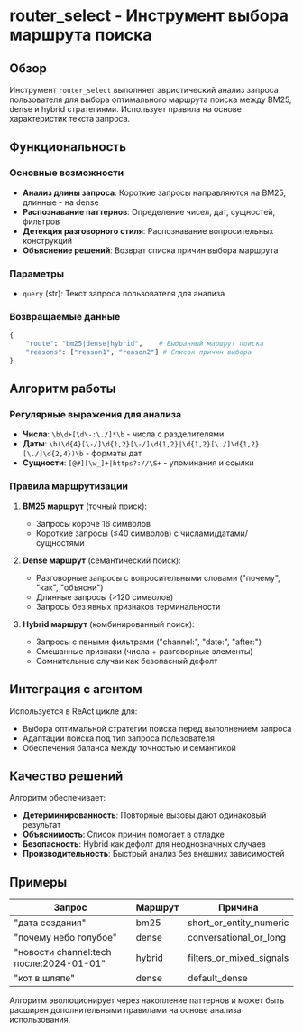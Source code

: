 # router_select - Инструмент выбора маршрута поиска

## Обзор

Инструмент `router_select` выполняет эвристический анализ запроса пользователя для выбора оптимального маршрута поиска между BM25, dense и hybrid стратегиями. Использует правила на основе характеристик текста запроса.

## Функциональность

### Основные возможности
- **Анализ длины запроса**: Короткие запросы направляются на BM25, длинные - на dense
- **Распознавание паттернов**: Определение чисел, дат, сущностей, фильтров
- **Детекция разговорного стиля**: Распознавание вопросительных конструкций
- **Объяснение решений**: Возврат списка причин выбора маршрута

### Параметры
- `query` (str): Текст запроса пользователя для анализа

### Возвращаемые данные
```python
{
    "route": "bm25|dense|hybrid",    # Выбранный маршрут поиска
    "reasons": ["reason1", "reason2"] # Список причин выбора
}
```

## Алгоритм работы

### Регулярные выражения для анализа
- **Числа**: `\b\d+[\d\-:\./]*\b` - числа с разделителями
- **Даты**: `\b(\d{4}[\-/]\d{1,2}[\-/]\d{1,2}|\d{1,2}[\./]\d{1,2}[\./]\d{2,4})\b` - форматы дат
- **Сущности**: `[@#][\w_]+|https?://\S+` - упоминания и ссылки

### Правила маршрутизации

1. **BM25 маршрут** (точный поиск):
   - Запросы короче 16 символов
   - Короткие запросы (≤40 символов) с числами/датами/сущностями

2. **Dense маршрут** (семантический поиск):
   - Разговорные запросы с вопросительными словами ("почему", "как", "объясни")
   - Длинные запросы (>120 символов)
   - Запросы без явных признаков терминальности

3. **Hybrid маршрут** (комбинированный поиск):
   - Запросы с явными фильтрами ("channel:", "date:", "after:")
   - Смешанные признаки (числа + разговорные элементы)
   - Сомнительные случаи как безопасный дефолт

## Интеграция с агентом

Используется в ReAct цикле для:
- Выбора оптимальной стратегии поиска перед выполнением запроса
- Адаптации поиска под тип запроса пользователя
- Обеспечения баланса между точностью и семантикой

## Качество решений

Алгоритм обеспечивает:
- **Детерминированность**: Повторные вызовы дают одинаковый результат
- **Объяснимость**: Список причин помогает в отладке
- **Безопасность**: Hybrid как дефолт для неоднозначных случаев
- **Производительность**: Быстрый анализ без внешних зависимостей

## Примеры

| Запрос | Маршрут | Причина |
|--------|---------|---------|
| "дата создания" | bm25 | short_or_entity_numeric |
| "почему небо голубое" | dense | conversational_or_long |
| "новости channel:tech после:2024-01-01" | hybrid | filters_or_mixed_signals |
| "кот в шляпе" | dense | default_dense |

Алгоритм эволюционирует через накопление паттернов и может быть расширен дополнительными правилами на основе анализа использования.


